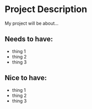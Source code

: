 # Project Description

My project will be about...

## Needs to have:
- thing 1
- thing 2
- thing 3

## Nice to have:
- thing 1
- thing 2
- thing 3
